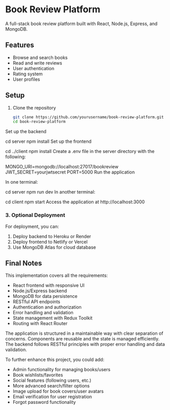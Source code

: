 # Book Review Platform

A full-stack book review platform built with React, Node.js, Express, and MongoDB.

## Features

- Browse and search books
- Read and write reviews
- User authentication
- Rating system
- User profiles

## Setup

1. Clone the repository
   ```bash
   git clone https://github.com/yourusername/book-review-platform.git
   cd book-review-platform
Set up the backend


cd server
npm install
Set up the frontend


cd ../client
npm install
Create a .env file in the server directory with the following:

MONGO_URI=mongodb://localhost:27017/bookreview
JWT_SECRET=yourjwtsecret
PORT=5000
Run the application

In one terminal:


cd server
npm run dev
In another terminal:


cd client
npm start
Access the application at http://localhost:3000

### 3. Optional Deployment

For deployment, you can:
1. Deploy backend to Heroku or Render
2. Deploy frontend to Netlify or Vercel
3. Use MongoDB Atlas for cloud database

## Final Notes

This implementation covers all the requirements:
- React frontend with responsive UI
- Node.js/Express backend
- MongoDB for data persistence
- RESTful API endpoints
- Authentication and authorization
- Error handling and validation
- State management with Redux Toolkit
- Routing with React Router

The application is structured in a maintainable way with clear separation of concerns. Components are reusable and the state is managed efficiently. The backend follows RESTful principles with proper error handling and data validation.

To further enhance this project, you could add:
- Admin functionality for managing books/users
- Book wishlists/favorites
- Social features (following users, etc.)
- More advanced search/filter options
- Image upload for book covers/user avatars
- Email verification for user registration
- Forgot password functionality
